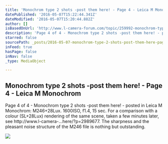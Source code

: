 ```yaml
---
title: 'Monochrom type 2 shots -post them here! - Page 4 - Leica M Monochrom'
datePublished: '2016-05-07T15:22:44.341Z'
dateModified: '2016-05-07T15:20:44.882Z'
author: []
isBasedOnUrl: 'http://www.l-camera-forum.com/topic/259992-monochrom-type-2-shots-post-them-here/page-4#entry3040747'
description: 'Page 4 of 4 - Monochrom type 2 shots -post them here! - posted in Leica M Monochrom: M246+28Lux. 1600ISO, f1.4, 15 sec. For a comparison with a colour (SL+28Lux) rendering of the same scene, taken a few minutes later, see http://www.l-camera-...here/?p=2989677. The sharpness and the pleasant noise structure of the M246 file is nothing but outstanding.'
starred: false
sourcePath: _posts/2016-05-07-monochrom-type-2-shots-post-them-here-page-4-leica-m-m.md
inFeed: true
hasPage: false
inNav: false
_type: MediaObject

---
```

<article style=""><h1>Monochrom type 2 shots -post them here! - Page 4 - Leica M Monochrom</h1><p>Page 4 of 4 - Monochrom type 2 shots -post them here! - posted in Leica M Monochrom: M246+28Lux. 1600ISO, f1.4, 15 sec. For a comparison with a colour (SL+28Lux) rendering of the same scene, taken a few minutes later, see http://www.l-camera-...here/?p=2989677. The sharpness and the pleasant noise structure of the M246 file is nothing but outstanding.</p><img src="http://cdn.l-camera-forum.com/public/style_images/master/meta_image.png" /></article>